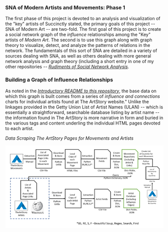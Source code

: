 <h3>SNA of Modern Artists and Movements: Phase 1</h3>

The first phase of this project is devoted to an analysis and visualization  of the "key" artists of Succinctly stated, the primary goals of this project -- SNA of Modern Art -- are two-fold.  The first goal of this project is to create a social network graph of the <i>influence</i> relationships among the "Key" artists of <i>Modern Art</i>. The second is to use this graph along with graph theory to visualize, detect, and analyze the patterns of relations in the network.  The fundamentals of this sort of SNA are detailed in a variety of sources dealing with SNA, as well as others dealing with more general network analysis and graph theory (including a short entry in one of my other repositories -- <a href= 'https://github.com/daveking63/Rudiments-of-Social-Network-Analysis/blob/master/README.md'><i>Rudiments of Social Network Analysis</i></a>.

<h3>Building a Graph of Influence Relationships</h3>

As noted in the <a href= 'https://github.com/daveking63/No-artist-is-an-island/blob/master/README.md'><i>Introductory README to this repository</i></a>, the base data on which this graph is built comes from a series of *influence and connections* charts for individual artists found at The ArtStory website." Unlike the linkages provided in the Getty Union List of Artist Names (ULAN) -- which is essentially a straightforward, searchable database listing by artist name -- the information found in The ArtStory is more narrative in form and buried in the various tags and content underling the individual HTML pages devoted to each artist.  


*Data Scraping The ArtStory Pages for Movements and Artists*

![alt text](artstory-data-scraping-resized.png "Data Scraping Process")
